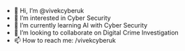 - 👋 Hi, I’m @vivekcyberuk
- 👀 I’m interested in Cyber Security
- 🌱 I’m currently learning AI with Cyber Security
- 💞️ I’m looking to collaborate on Digital Crime Investigation
- 📫 How to reach me: /vivekcyberuk

<!---
vivekcyberuk/vivekcyberuk is a ✨ special ✨ repository because its `README.md` (this file) appears on your GitHub profile.
You can click the Preview link to take a look at your changes.
--->
